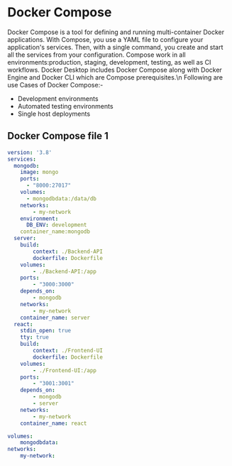 # Docker Compose
Docker Compose is a tool for defining and running multi-container Docker applications. With Compose, you use a YAML file to configure your application's services. Then, with a single command, you create and start all the services from your configuration.
Compose work in all environments:production, staging, development, testing, as well as CI workflows.
Docker Desktop includes Docker Compose along with Docker Engine and Docker CLI which are Compose prerequisites.\n
Following are use Cases of Docker Compose:-
- Development environments
- Automated testing environments
- Single host deployments


## Docker Compose file 1
```yml
version: '3.8'
services:
  mongodb:
    image: mongo
    ports:
      - "8000:27017"
    volumes:
      - mongodbdata:/data/db
    networks:
        - my-network
    environment:
      DB_ENV: development
    container_name:mongodb
  server:
    build: 
        context: ./Backend-API
        dockerfile: Dockerfile
    volumes:
        - ./Backend-API:/app
    ports:
        - "3000:3000"
    depends_on:
        - mongodb
    networks:
        - my-network
    container_name: server
  react:
    stdin_open: true
    tty: true
    build: 
        context: ./Frontend-UI
        dockerfile: Dockerfile
    volumes:
        - ./Frontend-UI:/app
    ports:
        - "3001:3001"
    depends_on:
        - mongodb
        - server
    networks:
        - my-network
    container_name: react

volumes:
    mongodbdata:
networks:
    my-network:
    
```

